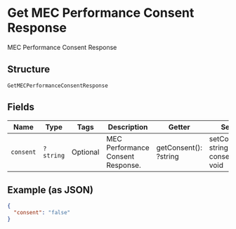 
# Get MEC Performance Consent Response

MEC Performance Consent Response

## Structure

`GetMECPerformanceConsentResponse`

## Fields

| Name | Type | Tags | Description | Getter | Setter |
|  --- | --- | --- | --- | --- | --- |
| `consent` | `?string` | Optional | MEC Performance Consent Response. | getConsent(): ?string | setConsent(?string consent): void |

## Example (as JSON)

```json
{
  "consent": "false"
}
```

